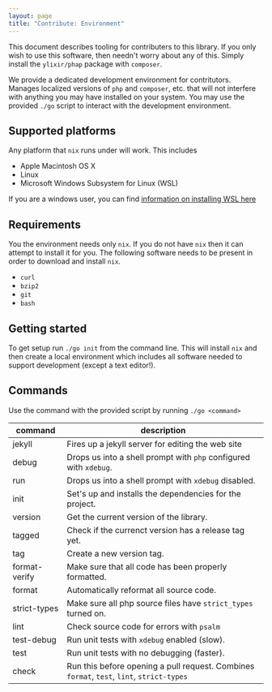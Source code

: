 ```yaml
---
layout: page
title: "Contribute: Environment"
---
```


This document describes tooling for contributers to this library. If you only wish to use this software, then needn't worry about any of this. Simply install the `ylixir/phap` package with `composer`.

We provide a dedicated development environment for contritutors. Manages localized versions of `php` and `composer`, etc. that will not interfere with anything you may have installed on your system. You may use the provided `./go` script to interact with the development environment.

## Supported platforms

Any platform that `nix` runs under will work. This includes

-   Apple Macintosh OS X
-   Linux
-   Microsoft Windows Subsystem for Linux (WSL)

If you are a windows user, you can find [information on installing WSL here](https://github.com/michaeltreat/Windows-Subsystem-For-Linux-Setup-Guide)

## Requirements

You the environment needs only `nix`. If you do not have `nix` then it can attempt to install it for you. The following software needs to be present in order to download and install `nix`.

-   `curl`
-   `bzip2`
-   `git`
-   `bash`

## Getting started

To get setup run `./go init` from the command line. This will install `nix` and then create a local environment which includes all software needed to support development (except a text editor!).

## Commands

Use the command with the provided script by running `./go <command>`

| command       | description                                                                               |
| ------------- | ----------------------------------------------------------------------------------------- |
| jekyll        | Fires up a jekyll server for editing the web site                                         |
| debug         | Drops us into a shell prompt with `php` configured with `xdebug`.                         |
| run           | Drops us into a shell prompt with `xdebug` disabled.                                      |
| init          | Set's up and installs the dependencies for the project.                                   |
| version       | Get the current version of the library.                                                   |
| tagged        | Check if the currenct version has a release tag yet.                                      |
| tag           | Create a new version tag.                                                                 |
| format-verify | Make sure that all code has been properly formatted.                                      |
| format        | Automatically reformat all source code.                                                   |
| strict-types  | Make sure all php source files have `strict_types` turned on.                             |
| lint          | Check source code for errors with `psalm`                                                 |
| test-debug    | Run unit tests with `xdebug` enabled (slow).                                              |
| test          | Run unit tests with no debugging (faster).                                                |
| check         | Run this before opening a pull request. Combines `format`, `test`, `lint`, `strict-types` |
